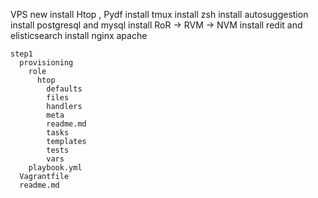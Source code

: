 VPS new
    install Htop , Pydf
    install tmux
    install zsh
    install autosuggestion
    install postgresql and mysql
    install RoR -> RVM -> NVM
    install redit and elisticsearch
    install nginx apache



    step1
      provisioning
        role
          htop
            defaults
            files
            handlers
            meta
            readme.md
            tasks
            templates
            tests
            vars
        playbook.yml
      Vagrantfile
      readme.md